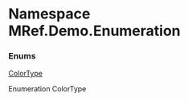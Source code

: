 ﻿# Namespace MRef\.Demo\.Enumeration

### Enums

[ColorType](MRef\.Demo\.Enumeration\.ColorType\.md)

Enumeration ColorType

